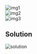 ![img1](../password_challenge/doc/img1.png)      
![img2](../password_challenge/doc/img2.png)       
![img3](../password_challenge/doc/img3.png)      
## Solution    
![solution](https://calculis.net/illustrations/combinaison_g.png)      
<script src="//onlinegdb.com/embed/js/r1Tcem-ow?theme=dark"></script>          
